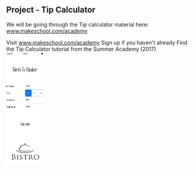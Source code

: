 ## Project - Tip Calculator

We will be going through the Tip calculator material here: www.makeschool.com/academy

Visit www.makeschool.com/academy
Sign up if you haven't already
Find the Tip Calculator tutorial from the Summer Academy (2017)
</br>
<img src="images\img1.png" width = 100 height = 300>
